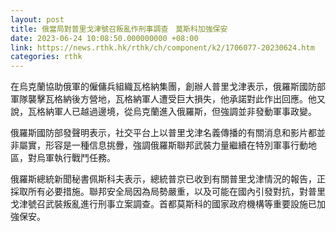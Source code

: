 ```yaml
---
layout: post
title: 俄當局對普里戈津號召叛亂作刑事調查　莫斯科加強保安
date: 2023-06-24 10:08:50.000000000 +08:00
link: https://news.rthk.hk/rthk/ch/component/k2/1706077-20230624.htm
categories: rthk
---
```


在烏克蘭協助俄軍的僱傭兵組織瓦格納集團，創辦人普里戈津表示，俄羅斯國防部軍隊襲擊瓦格納後方營地，瓦格納軍人遭受巨大損失，他承諾對此作出回應。他又說，瓦格納軍人已越過邊境，從烏克蘭進入俄羅斯，但強調並非發動軍事政變。

俄羅斯國防部發聲明表示，社交平台上以普里戈津名義傳播的有關消息和影片都並非屬實，形容是一種信息挑釁，強調俄羅斯聯邦武裝力量繼續在特別軍事行動地區，對烏軍執行戰鬥任務。

俄羅斯總統新聞秘書佩斯科夫表示，總統普京已收到有關普里戈津情況的報告，正採取所有必要措施。聯邦安全局因為局勢嚴重，以及可能在國內引發對抗，對普里戈津號召武裝叛亂進行刑事立案調查。首都莫斯科的國家政府機構等重要設施已加強保安。

